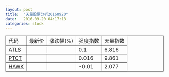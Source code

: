 ```yaml
---
layout: post
title:  "天量股票分析20160920"
date:   2016-09-20 04:17:13
categories: stock
---
```

<script type="text/javascript">
var stockList = []
stockList.push('gb_atls');
stockList.push('gb_ptct');
stockList.push('gb_hawk');
</script>

<table border="1">
 <tr>
  <td>代码</td>
  <td>最新价</td>
  <td>涨跌幅(%)</td>
 <td>强度指数</td>
 <td>天量指数</td>
</tr>
  <tr id="atls"><td><a href="http://stock.finance.sina.com.cn/usstock/quotes/ATLS.html" target="_blank">ATLS</a></td><td></td><td></td><td>0.1</td><td>6.816</td></tr>
  <tr id="ptct"><td><a href="http://stock.finance.sina.com.cn/usstock/quotes/PTCT.html" target="_blank">PTCT</a></td><td></td><td></td><td>0.016</td><td>9.861</td></tr>
  <tr id="hawk"><td><a href="http://stock.finance.sina.com.cn/usstock/quotes/HAWK.html" target="_blank">HAWK</a></td><td></td><td></td><td>-0.01</td><td>2.077</td></tr>
</table>
